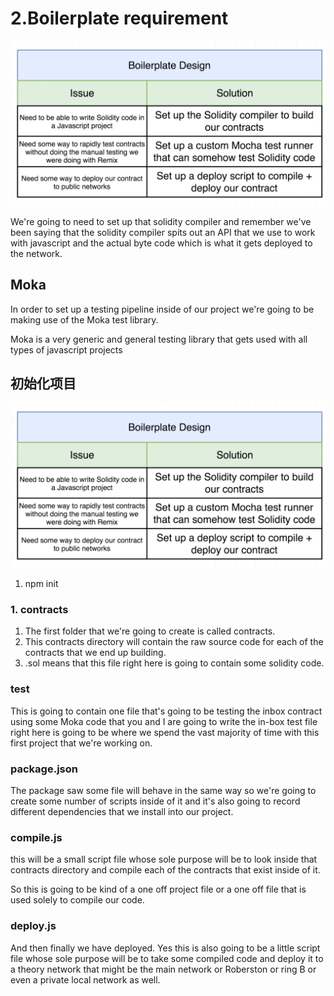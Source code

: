 # 2.Boilerplate requirement
![img](../image/section2/6.png ':size=600')

We're going to need to set up that solidity compiler and remember we've been saying that the solidity compiler spits out an API that we use to work with javascript and the actual byte code which is what it gets deployed to the network.


## Moka
In order to set up a testing pipeline inside of our project we're going to be making use of the Moka test library.

Moka is a very generic and general testing library that gets used with all types of javascript projects


## 初始化项目 

![img](../image/section2/6.png ':size=600')

1. npm init

### 1. contracts
1. The first folder that we're going to create is called contracts.
2. This contracts directory will contain the raw source code for each of the contracts that we end up building.
3. .sol means that this file right here is going to contain some solidity code.
   
### test
This is going to contain one file that's going to be testing the inbox contract using some Moka code that you and I are going to write the in-box test file right here is going to be where we spend the vast majority of time with this first project that we're working on.

### package.json
The package saw some file will behave in the same way so we're going to create some number of scripts inside of it and it's also going to record different dependencies that we install into our project.

### compile.js
this will be a small script file whose sole purpose will be to look inside that contracts directory and compile each of the contracts that exist inside of it.

So this is going to be kind of a one off project file or a one off file that is used solely to compile our code.

### deploy.js
And then finally we have deployed. Yes this is also going to be a little script file whose sole purpose will be to take some compiled code and deploy it to a theory network that might be the main network or Roberston or ring B or even a private local network as well.








